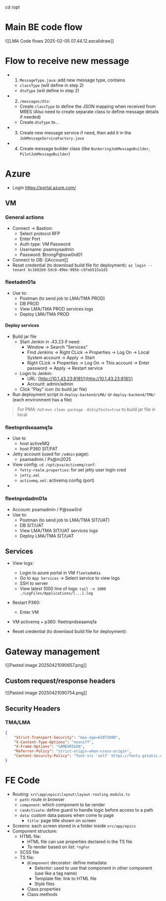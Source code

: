 cd /opt
# Main BE code flow
![[LMA Code flows 2025-02-05 07.44.12.excalidraw]]

# Flow to receive new message
- 1. `MessageType.java`: add new message type, contains
	- `classType` (will define in step 2)
	- `dtoType` (will define in step 2)
- 2. `/messages/dto`:
	- Create `classType` to define the JSON mapping when received from MRES (Also need to create separate class to define message details if needed)
	- Create `dtoType` to...
- 3. Create new message service if need, then add it in the `JobMessageServiceFactory.java`
- 4. Create message builder class (like `BunkeringJobMessageBuilder`, `PilotJobMessageBuilder`)
# Azure
- Login https://portal.azure.com/
## VM
### General actions
- Connect -> Bastion:
	- Select protocol RFP
	- Enter Port
	- Auth type: VM Password
	- Username: psamsysadmin
	- Password: $trongP@ssw0rd01
- Connect to DB: [[Account]]
- Reset credential (to download build file for deployment): `az login --tenant bc1b92b9-5dc9-49be-995b-c97eb515a1d3`
### fleetadm01a
- Use to:
	- Postman (to send job to LMA/TMA PROD)
	- DB PROD
	- View LMA/TMA PROD services logs
	- Deploy LMA/TMA PROD

#### Deploy services
- Build jar file
	- Start Jenkin in .43.23 if need:
		- Window -> Search "Services"
		- Find Jenkins -> Right CLick -> Properties -> Log On -> Local System account -> Apply -> Start
		- Right CLick -> Properties -> Log On -> This account -> Enter password -> Apply -> Restart service
	- Login to Jenkin:
		- URL: [http://10.1.43.23:8181/](http://10.1.43.23:8181/)  
		- Account: admin/admin
	- Click "Play" icon (to build jar file)
- Run deployment script in `deploy-backend/LMA/` or  `deploy-backend/TMA/` (each environment has a file)

> For PMA: run `mvn clean package -DskipTests=true` to build jar file in local

### fleetnprdseaamq1a
- Use to 
	- host activeMQ
	- host P360 SIT/FAT
- Jetty account (used for `/admin` page):
	- psamadmin / Ps@m2025
- View config: `cd /opt/psa/activemq/conf`:
	- `fetty-realm.properties`: for set jetty user login cred
	- `jetty.xml`
	- `activemq.xml`: activemq config (port)
- 

### fleetnprdadm01a
- Account: psamadmin / P@ssw0rd
- Use to:
	- Postman (to send job to LMA/TMA SIT/UAT)
	- DB SIT/UAT
	- View LMA/TMA SIT/UAT services logs
	- Deploy LMA/TMA SIT/UAT
## Services
- View logs:
	- Login to azure portal in VM `fleetadm01a`
	- Go to `App Services` -> Select service to view logs
	- SSH to server
	- View latest 1000 line of logs: `tail -n 1000 ./LogFiles/Applications/[...].log`



- Restart P360:
	- Enter VM 
 - VM activemq + p360: fleetnprdseaamq1a
 - Reset credential (to downlaod build file for deployment): 


# Gateway management
![[Pasted image 20250421090657.png]]
## Custom request/response headers
![[Pasted image 20250421090754.png]]
## Security Headers
### TMA/LMA
```json
{
	"Strict-Transport-Security": "max-age=63072000",
	"X-Content-Type-Options": "nosniff",
	"X-Frame-Options": "SAMEORIGIN",
	"Referrer-Policy": "strict-origin-when-cross-origin",
	"Content-Security-Policy": "font-src 'self' https://fonts.gstatic.com data:; default-src 'self' 'unsafe-inline' https://fonts.gstatic.com *.googleapis.com https://cdn.jsdelivr.net blob: *.googleapis.com https://login.microsoftonline.com; img-src 'self' data:; connect-src 'self' *.googleapis.com https://login.microsoftonline.com; style-src 'self' 'unsafe-inline' https://fonts.googleapis.com; script-src 'self' 'unsafe-inline'"
}
```

# FE Code
- Routing: `src\app\epics\layout\layout-routing.module.ts`
	- `path`: route in browser
	- `component`: which component to be render
	- `canActivate`: define guard to handle logic before access to a path
	- `data`: custom data passes when come to page
		- `title`: page title shown on screen
- Screens: each screen stored in a folder inside `src/app/epics`
- Component structure:
	- HTML file:
		- HTML file can use properties declared in the TS file
		- To render based on list: `*ngFor`
	- SCSS file
	- TS file:
		- `@Component` decorator: define metadata:
			- Selector: used to use that component in other component (use like a tag name)
			- Template file: link to HTML file
			- Style files
		- Class properties
		- Class methods